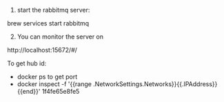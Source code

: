 1. start the rabbitmq server:

brew services start rabbitmq

2. You can monitor the server on 

http://localhost:15672/#/


To get hub id: 
- docker ps to get port
- docker inspect -f '{{range .NetworkSettings.Networks}}{{.IPAddress}}{{end}}' 1f4fe65e8fe5